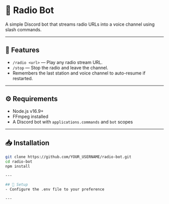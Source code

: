 # 🎵 Radio Bot

A simple Discord bot that streams radio URLs into a voice channel using slash commands.

---

## 📌 Features

- `/radio <url>` — Play any radio stream URL.
- `/stop` — Stop the radio and leave the channel.
- Remembers the last station and voice channel to auto-resume if restarted.

---

## ⚙️ Requirements

- Node.js v16.9+
- FFmpeg installed
- A Discord bot with `applications.commands` and `bot` scopes

---

## 📥 Installation

```bash
git clone https://github.com/YOUR_USERNAME/radio-bot.git
cd radio-bot
npm install

---

## 📂 Setup
- Configure the .env file to your preference

---
